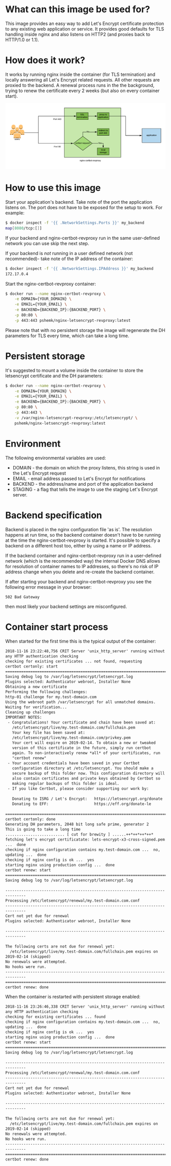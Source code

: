 # What can this image be used for?

This image provides an easy way to add Let's Encrypt certificate protection to any existing web application or service. It provides good defaults for TLS handling inside nginx and also listens on HTTP2 (and proxies back to HTTP/1.0 or 1.1).

# How does it work?

It works by running nginx inside the container (for TLS termination) and locally answering all Let's Encrypt related requests. All other requests are proxied to the backend. A renewal process runs in the the background, trying to renew the certificate every 2 weeks (but also on every container start).

![schema](./docs/nginx-certbot-revproxy.png)

# How to use this image

Start your application's backend. Take note of the port the application listens on. The port does not have to be exposed for the setup to work. For example:

```bash
$ docker inspect -f '{{ .NetworkSettings.Ports }}' my_backend
map[8080/tcp:[]]
```

If your backend and nginx-certbot-revproxy run in the same user-defined network you can use skip the next step.

If your backend is *not* running in a user defined network (not recommended)- take note of the IP address of the container:
```bash
$ docker inspect -f '{{ .NetworkSettings.IPAddress }}' my_backend
172.17.0.4
```

Start the nginx-certbot-revproxy container:

```bash
$ docker run --name nginx-certbot-revproxy \
    -e DOMAIN={YOUR_DOMAIN} \
    -e EMAIL={YOUR_EMAIL} \
    -e BACKEND={BACKEND_IP}:{BACKEND_PORT} \
    -p 80:80 \
    -p 443:443 pshemk/nginx-letsencrypt-revproxy:latest
```

Please note that with no persistent storage the image will regenerate the DH parameters for TLS every time, which can take a long time.

# Persistent storage

It's suggested to mount a volume inside the container to store the letsencrypt certificate and the DH parameters:

```bash
$ docker run --name nginx-certbot-revproxy \
    -e DOMAIN={YOUR_DOMAIN} \
    -e EMAIL={YOUR_EMAIL} \
    -e BACKEND={BACKEND_IP}:{BACKEND_PORT} \
    -p 80:80 \
    -p 443:443 \
    -v /var/nginx-letsencrypt-revproxy:/etc/letsencrypt/ \
    pshemk/nginx-letsencrypt-revproxy:latest

```

# Environment

The following environmental variables are used:
* DOMAIN - the domain on which the proxy listens, this string is used in the Let's Encrypt request
* EMAIL - email address passed to Let's Encrypt for notifications
* BACKEND - the address/name and port of the application backend
* STAGING - a flag that tells the image to use the staging Let's Encrypt server. 

# Backend specification

Backend is placed in the nginx configuration file 'as is'. The resolution happens at run time, so the backend container doesn't have to be running at the time the nginx-certbot-revproxy is started. It's possible to specify a backend on a different host too, either by using a name or IP address.

If the backend container and nginx-certbot-revproxy run in a user-defined network (which is the recommended way) the internal Docker DNS allows for resolution of container names to IP addresses, so there's no risk of IP address change when you delete and re-create the backend container.

If after starting your backend and nginx-certbot-revproxy you see the following error message in your browser:
```
502 Bad Gateway
```
then most likely your backend settings are misconfigured. 

# Container start process

When started for the first time this is the typical output of the container:

```
2018-11-16 23:22:48,756 CRIT Server 'unix_http_server' running without any HTTP authentication checking
checking for existing certificates ... not found, requesting
certbot certonly: start
===============================================================================
Saving debug log to /var/log/letsencrypt/letsencrypt.log
Plugins selected: Authenticator webroot, Installer None
Obtaining a new certificate
Performing the following challenges:
http-01 challenge for my.test-domain.com
Using the webroot path /var/letsencrypt for all unmatched domains.
Waiting for verification...
Cleaning up challenges
IMPORTANT NOTES:
 - Congratulations! Your certificate and chain have been saved at:
   /etc/letsencrypt/live/my.test-domain.com/fullchain.pem
   Your key file has been saved at:
   /etc/letsencrypt/live/my.test-domain.com/privkey.pem
   Your cert will expire on 2019-02-14. To obtain a new or tweaked
   version of this certificate in the future, simply run certbot
   again. To non-interactively renew *all* of your certificates, run
   "certbot renew"
 - Your account credentials have been saved in your Certbot
   configuration directory at /etc/letsencrypt. You should make a
   secure backup of this folder now. This configuration directory will
   also contain certificates and private keys obtained by Certbot so
   making regular backups of this folder is ideal.
 - If you like Certbot, please consider supporting our work by:

   Donating to ISRG / Let's Encrypt:   https://letsencrypt.org/donate
   Donating to EFF:                    https://eff.org/donate-le

===============================================================================
certbot certonly: done
Generating DH parameters, 2048 bit long safe prime, generator 2
This is going to take a long time
.......................... [ cut for brewity ] ......++*++*++*++*
fetching let's encrypt certificatate: lets-encrypt-x3-cross-signed.pem ...  done
checking if nginx configuration contains my.test-domain.com ...  no, updating ...  done
checking if nginx config is ok ...  yes
starting nginx using production config ...  done
certbot renew: start
===============================================================================
Saving debug log to /var/log/letsencrypt/letsencrypt.log

-------------------------------------------------------------------------------
Processing /etc/letsencrypt/renewal/my.test-domain.com.conf
-------------------------------------------------------------------------------
Cert not yet due for renewal
Plugins selected: Authenticator webroot, Installer None

-------------------------------------------------------------------------------

The following certs are not due for renewal yet:
  /etc/letsencrypt/live/my.test-domain.com/fullchain.pem expires on 2019-02-14 (skipped)
No renewals were attempted.
No hooks were run.
-------------------------------------------------------------------------------
===============================================================================
certbot renew: done
```

When the container is restarted with persistent storage enabled:
```
2018-11-16 23:26:46,338 CRIT Server 'unix_http_server' running without any HTTP authentication checking
checking for existing certificates ... found
checking if nginx configuration contains my.test-domain.com ...  no, updating ...  done
checking if nginx config is ok ...  yes
starting nginx using production config ...  done
certbot renew: start
===============================================================================
Saving debug log to /var/log/letsencrypt/letsencrypt.log

-------------------------------------------------------------------------------
Processing /etc/letsencrypt/renewal/my.test-domain.com.conf
-------------------------------------------------------------------------------
Cert not yet due for renewal
Plugins selected: Authenticator webroot, Installer None

-------------------------------------------------------------------------------

The following certs are not due for renewal yet:
  /etc/letsencrypt/live/my.test-domain.com/fullchain.pem expires on 2019-02-14 (skipped)
No renewals were attempted.
No hooks were run.
-------------------------------------------------------------------------------
===============================================================================
certbot renew: done
```